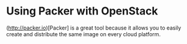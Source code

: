 # Using Packer with OpenStack

(http://packer.io)[Packer] is a great tool because it allows you to easily create and distribute
the same image on every cloud platform.  

